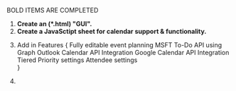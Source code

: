 BOLD ITEMS ARE COMPLETED
1. **Create an (*.html) "GUI".**
2. **Create a JavaSctipt sheet for calendar support & functionality.**
<!--ongoing-->
3. Add in Features {
    Fully editable event planning <!--This should include 'after-the-fact' edits-->
    MSFT To-Do API using Graph
    Outlook Calendar API Integration
    Google Calendar API Integration
    Tiered Priority settings
    Attendee settings    
} 
    
4. 
